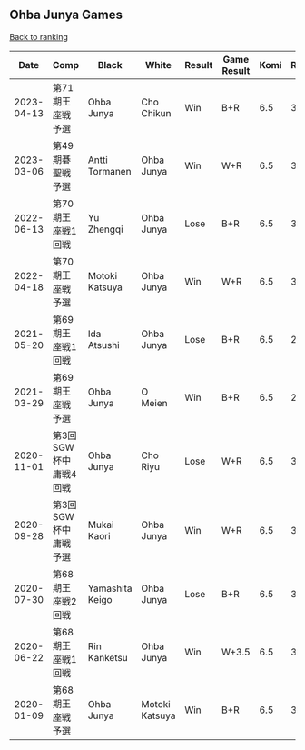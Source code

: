 ## Ohba Junya Games

[Back to ranking](../../index.md)




| **Date** | **Comp** | **Black** | **White** | **Result** | **Game Result** | **Komi** | **Rating** | **Diff** | 
| --- | --- | --- | --- | --- | --- | --- | --- | --- |
| 2023-04-13 | 第71期王座戦予選 | Ohba Junya | Cho Chikun | Win | B+R | 6.5 | 3044 | -18 | 
| 2023-03-06 | 第49期碁聖戦予選 | Antti Tormanen | Ohba Junya | Win | W+R | 6.5 | 3062 | -23 | 
| 2022-06-13 | 第70期王座戦1回戦 | Yu Zhengqi | Ohba Junya | Lose | B+R | 6.5 | 3085 | 59 | 
| 2022-04-18 | 第70期王座戦予選 | Motoki Katsuya | Ohba Junya | Win | W+R | 6.5 | 3026 | 177 | 
| 2021-05-20 | 第69期王座戦1回戦 | Ida Atsushi | Ohba Junya | Lose | B+R | 6.5 | 2849 | -1 | 
| 2021-03-29 | 第69期王座戦予選 | Ohba Junya | O Meien | Win | B+R | 6.5 | 2850 | -184 | 
| 2020-11-01 | 第3回SGW杯中庸戦4回戦 | Ohba Junya | Cho Riyu | Lose | W+R | 6.5 | 3034 | -8 | 
| 2020-09-28 | 第3回SGW杯中庸戦予選 | Mukai Kaori | Ohba Junya | Win | W+R | 6.5 | 3042 | -47 | 
| 2020-07-30 | 第68期王座戦2回戦 | Yamashita Keigo | Ohba Junya | Lose | B+R | 6.5 | 3089 | -90 | 
| 2020-06-22 | 第68期王座戦1回戦 | Rin Kanketsu | Ohba Junya | Win | W+3.5 | 6.5 | 3179 | -96 | 
| 2020-01-09 | 第68期王座戦予選 | Ohba Junya | Motoki Katsuya | Win | B+R | 6.5 | 3275 | missing |




